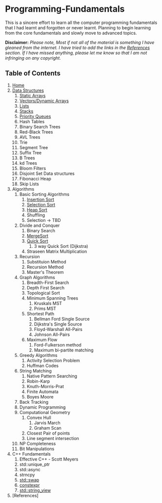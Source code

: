 # Programming-Fundamentals


This is a sincere effort to learn all the computer programming fundamentals that I had learnt and forgotten or never learnt. Planning to begin learning from the core fundamentals and slowly move to advanced topics.

**Disclaimer:** _Please note, Most if not all of the material is something I have gleaned from the internet. I have tried to add the links in the [References](https://github.com/vidhatha/Data-Structures-and-Algorithms/wiki/References) section. If I have missed anything, please let me know so that I am not infringing on any copyright._

## Table of Contents
1. [Home](https://github.com/vidhatha/Programming-Fundamentals/blob/master/Home.md)
1. [Data Structures](https://github.com/vidhatha/Data-Structures-and-Algorithms/wiki/Data-Structures)
   1. [Static Arrays]( https://github.com/vidhatha/Data-Structures-and-Algorithms/wiki/DS-:-Static-Arrays)
   1. [Vectors/Dynamic Arrays](https://github.com/vidhatha/Data-Structures-and-Algorithms/blob/master/Data%20Structures/stl_vector.md)
   1. [Lists](https://github.com/vidhatha/Data-Structures-and-Algorithms/blob/master/Data%20Structures/stl_list.md)
   1. [Stacks](https://github.com/vidhatha/Programming-Fundamentals/blob/master/Data%20Structures/stl_stack.md)
   1. [Priority Queues](https://github.com/vidhatha/Programming-Fundamentals/blob/master/Data%20Structures/stl_priority_queue.md)
   1. Hash Tables
   1. Binary Search Trees
   1. Red-Black Trees
   1. AVL Trees
   1. Trie
   1. Segment Tree
   1. Suffix Tree
   1. B Trees
   1. kd Trees
   1. Bloom Filters
   1. Disjoint Set Data structures
   1. Fibonacci Heap
   1. Skip Lists
1. Algorithms
   1. Basic Sorting Algorithms
      1. [Insertion Sort](https://github.com/vidhatha/Programming-Fundamentals/tree/master/Algorithms/Sorting/InsertionSort)
      1. [Selection Sort](https://github.com/vidhatha/Programming-Fundamentals/tree/master/Algorithms/Sorting/SelectionSort)
      1. [Heap Sort](https://github.com/vidhatha/Programming-Fundamentals/tree/master/Algorithms/Sorting/HeapSort)
      1. Shuffling
      1. Selection -> TBD
   1. Divide and Conquer
      1. Binary Search
      1. [MergeSort](https://github.com/vidhatha/Programming-Fundamentals/blob/master/Algorithms/Sorting/MergeSort/README.md)
      1. [Quick Sort](https://github.com/vidhatha/Programming-Fundamentals/tree/master/Algorithms/Sorting/QuickSort)
         1. 3 way Quick Sort (Dijkstra)
      1. Straseen Matrix Multiplication
   1. Recursion
      1. Substituion Method
      1. Recursion Method
      1. Master's Theorem
   1. Graph Algorithms
      1. Breadth-First Search
      1. Depth First Search
      1. Topological Sort
      1. Minimum Spanning Trees
         1. Kruskals MST
         1. Prims MST
      1. Shortest Path
         1. Bellman Ford Single Source 
         1. Dijkstra's Single Source 
         1. Floyd-Warshall All-Pairs
         1. Johnson All-Pairs
      1. Maximum Flow
         1. Ford-Fulkerson method
         1. Maximum bi-partite matching         
   1. Greedy Algorithms
      1. Activity Selection Problem
      1. Huffman Codes
   1. String Matching
      1. Native Pattern Searching
      1. Robin-Karp
      1. Knuth-Morris-Prat
      1. Finite Automata
      1. Boyes Moore
   1. Back Tracking
   1. Dynamic Programming
   1. Computational Geometry
      1. Convex Hull
         1. Jarvis March
         1. Graham Scan
      1. Closest Pair of points
      1. Line segment intersection
   1. NP Completeness
   1. Bit Manipulations
1. C++ Fundamentals
   1. Effective C++ - Scott Meyers
   1. std::unique_ptr
   1. std::async
   1. strncpy
   1. [std::swap](http://www.cplusplus.com/reference/algorithm/swap/)
   1. [constexpr](https://www.educative.io/edpresso/what-is-the-constexpr-keyword-in-cpp)
   1. [std::string_view](https://www.educative.io/edpresso/what-is-the-cpp-string-view-in-cpp-17)
1. [References]

